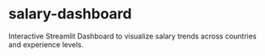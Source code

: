 # salary-dashboard
Interactive Streamlit Dashboard to visualize salary trends across countries and experience levels.
